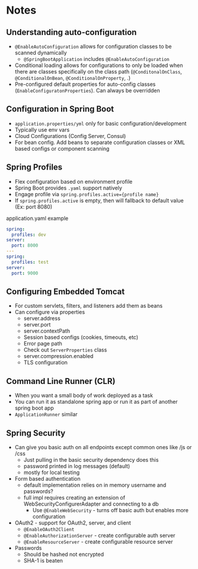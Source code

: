 # Notes

## Understanding auto-configuration
- `@EnableAutoConfiguration` allows for configuration classes to be scanned dynamically
    - `@SpringBootApplication` includes `@EnableAutoConfiguration`
- Conditional loading allows for configurations to only be loaded when there are classes specifically 
on the class path (`@ConditonalOnClass`, `@ConditionalOnBean`, `@ConditionalOnProperty`, .)
- Pre-configured default properties for auto-config classes (`EnableConfiguratonProperties`). 
Can always be overridden
  
## Configuration in Spring Boot
- `application.properties/yml` only for basic configuration/development
- Typically use env vars
- Cloud Configurations (Config Server, Consul)
- For bean config. Add beans to separate configuration classes or XML based configs or component scanning

## Spring Profiles
- Flex configuration based on environment profile
- Spring Boot provides `.yaml` support natively
- Engage profile via `spring.profiles.active={profile name}`
- If `spring.profiles.active` is empty, then will fallback to default value (Ex: port 8080)

application.yaml example
```yaml
spring:
  profiles: dev
server:
  port: 8000
---
spring:
  profiles: test
server:
  port: 9000
```

## Configuring Embedded Tomcat
- For custom servlets, filters, and listeners add them as beans
- Can configure via properties
  - server.address
  - server.port
  - server.contextPath
  - Session based configs (cookies, timeouts, etc)
  - Error page path
  - Check out `ServerProperties` class
  - server.compression.enabled
  - TLS configuration
  
## Command Line Runner (CLR)
- When you want a small body of work deployed as a task
- You can run it as standalone spring app or run it as part of another spring
boot app
- `ApplicationRunner` similar

## Spring Security
- Can give you basic auth on all endpoints except common ones like /js or /css
  - Just pulling in the basic security dependency does this
  - password printed in log messages (default)
  - mostly for local testing
- Form based authentication
  - default implementation relies on in memory username and passwords?
  - full impl requires creating an extension of WebSecurityConfigurerAdapter and connecting to a db
    - Use `@EnableWebSecurity` - turns off basic auth but enables more configuration
- OAuth2 - support for OAuth2, server, and client
  - `@EnableOAuth2Client`
  - `@EnableAuthorizationServer` - create configurable auth server
  - `@EnableResourceServer` - create configurable resource server
- Passwords
  - Should be hashed not encrypted
  - SHA-1 is beaten